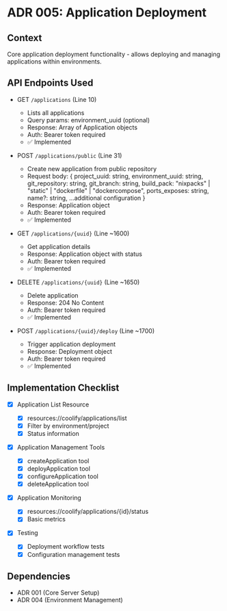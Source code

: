 # ADR 005: Application Deployment

## Context

Core application deployment functionality - allows deploying and managing applications within environments.

## API Endpoints Used

- GET `/applications` (Line 10)

  - Lists all applications
  - Query params: environment_uuid (optional)
  - Response: Array of Application objects
  - Auth: Bearer token required
  - ✅ Implemented

- POST `/applications/public` (Line 31)

  - Create new application from public repository
  - Request body: {
    project_uuid: string,
    environment_uuid: string,
    git_repository: string,
    git_branch: string,
    build_pack: "nixpacks" | "static" | "dockerfile" | "dockercompose",
    ports_exposes: string,
    name?: string,
    ...additional configuration
    }
  - Response: Application object
  - Auth: Bearer token required
  - ✅ Implemented

- GET `/applications/{uuid}` (Line ~1600)

  - Get application details
  - Response: Application object with status
  - Auth: Bearer token required
  - ✅ Implemented

- DELETE `/applications/{uuid}` (Line ~1650)

  - Delete application
  - Response: 204 No Content
  - Auth: Bearer token required
  - ✅ Implemented

- POST `/applications/{uuid}/deploy` (Line ~1700)

  - Trigger application deployment
  - Response: Deployment object
  - Auth: Bearer token required
  - ✅ Implemented

## Implementation Checklist

- [x] Application List Resource

  - [x] resources://coolify/applications/list
  - [x] Filter by environment/project
  - [x] Status information

- [x] Application Management Tools

  - [x] createApplication tool
  - [x] deployApplication tool
  - [x] configureApplication tool
  - [x] deleteApplication tool

- [x] Application Monitoring

  - [x] resources://coolify/applications/{id}/status
  - [x] Basic metrics

- [x] Testing
  - [x] Deployment workflow tests
  - [x] Configuration management tests

## Dependencies

- ADR 001 (Core Server Setup)
- ADR 004 (Environment Management)

